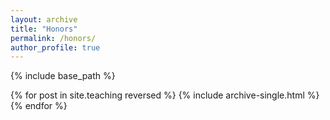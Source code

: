 ```yaml
---
layout: archive
title: "Honors"
permalink: /honors/
author_profile: true
---
```


{% include base_path %}

{% for post in site.teaching reversed %}
  {% include archive-single.html %}
{% endfor %}



<!-- Honors -->
<!-- ====== -->
<!--
* Outstanding student cadre of XJU, 2007-2008
* National Encouragement Scholarship, 2008-2009
* Excellent league member of XJU, 2008-2009
* National Encouragement Scholarship, 2009-2010
* Advanced Individual in Social Practice Intern of XJU, 10/2010
* Second prize in the program design competition of XJU, 06/2011
* National Scholarship (Undergraduate), 2010-2011
* Outstanding Student, 2010-2011
* Outstanding Graduates (Undergraduate), 06/2012
* Second-class scholarship for postgraduate, 09/2012, 09/2013, 09/2014
* National Scholarship (Postgraduate), 12/2014
* Third-class Social Practice Scholarship for Postgraduates of THU, 12/2016
* Second Prize of Science and Technology of Chinese Institute of Electronics, 01/2022
-->
